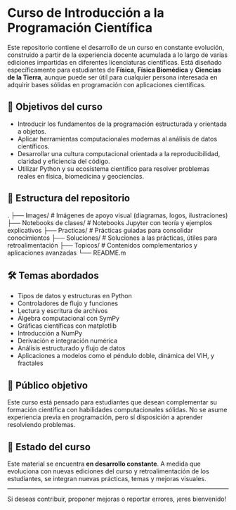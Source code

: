 # Curso de Introducción a la Programación Científica

Este repositorio contiene el desarrollo de un curso en constante evolución, construido a partir de la experiencia docente acumulada a lo largo de varias ediciones impartidas en diferentes licenciaturas científicas. Está diseñado específicamente para estudiantes de **Física**, **Física Biomédica** y **Ciencias de la Tierra**, aunque puede ser útil para cualquier persona interesada en adquirir bases sólidas en programación con aplicaciones científicas.

## 🎯 Objetivos del curso

- Introducir los fundamentos de la programación estructurada y orientada a objetos.
- Aplicar herramientas computacionales modernas al análisis de datos científicos.
- Desarrollar una cultura computacional orientada a la reproducibilidad, claridad y eficiencia del código.
- Utilizar Python y su ecosistema científico para resolver problemas reales en física, biomedicina y geociencias.

## 🧭 Estructura del repositorio
. ├── Images/ # Imágenes de apoyo visual (diagramas, logos, ilustraciones) ├── Notebooks de clases/ # Notebooks Jupyter con teoría y ejemplos explicativos ├── Practicas/ # Prácticas guiadas para consolidar conocimientos ├── Soluciones/ # Soluciones a las prácticas, útiles para retroalimentación ├── Topicos/ # Contenidos complementarios y aplicaciones avanzadas └── README.m

## 🛠️ Temas abordados

- Tipos de datos y estructuras en Python
- Controladores de flujo y funciones
- Lectura y escritura de archivos
- Álgebra computacional con SymPy
- Gráficas científicas con matplotlib
- Introducción a NumPy
- Derivación e integración numérica
- Análisis estructurado y flujo de datos
- Aplicaciones a modelos como el péndulo doble, dinámica del VIH, y fractales

## 🔎 Público objetivo

Este curso está pensado para estudiantes que desean complementar su formación científica con habilidades computacionales sólidas. No se asume experiencia previa en programación, pero sí disposición a aprender resolviendo problemas.

## 🚧 Estado del curso

Este material se encuentra **en desarrollo constante**. A medida que evoluciona con nuevas ediciones del curso y retroalimentación de los estudiantes, se integran nuevas prácticas, temas y mejoras visuales.

---

Si deseas contribuir, proponer mejoras o reportar errores, ¡eres bienvenido!


